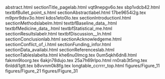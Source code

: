 abstract.html
sectionTitle_pagelab.html
vqt9nepgv6o.tex
sbp1vdcb42.html
textbfBullet_point_s.html
sectionAbstractlabel.html
17be9654i2g.tex
m9pnr9dsv3o.html
kdos1eto0lo.tex
sectionIntroductionl.html
sectionMethodslabelm.html
textbfBaseline_data_.html
textbfMedicine_data_.html
textbfStatistical_me.html
sectionResultslabelr.html
textbfDiscussion__In.html
sectionConclusionlab.html
sectionAcknowledgeme.html
sectionConflict_of_i.html
sectionFunding_infor.html
sectionData_availabi.html
sectionReferenceslab.html
sectionTableslabelta.html
khe6nu0lmcg.tex
0um5qkh6dn8.html
fakmn9loorg.tex
6akjn78dujo.tex
25a7h69rlpo.html
rn0rab3t5mg.tex
6nlddi1gtt.tex
b8vvnm0k8fg.tex
longtable_ccrrrr_top.html
figures/Figure_11
figures/Figure_21
figures/Figure_31